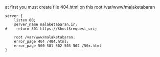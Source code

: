 at first you must create file 404.html on this root /var/www/malaketabaran

```
server {
    listen 80;
    server_name malaketabaran.ir;
#    return 301 https://$host$request_uri;

    root /var/www/malaketabaran;
    error_page 404 /404.html;
    error_page 500 501 502 503 504 /50x.html
}
```
